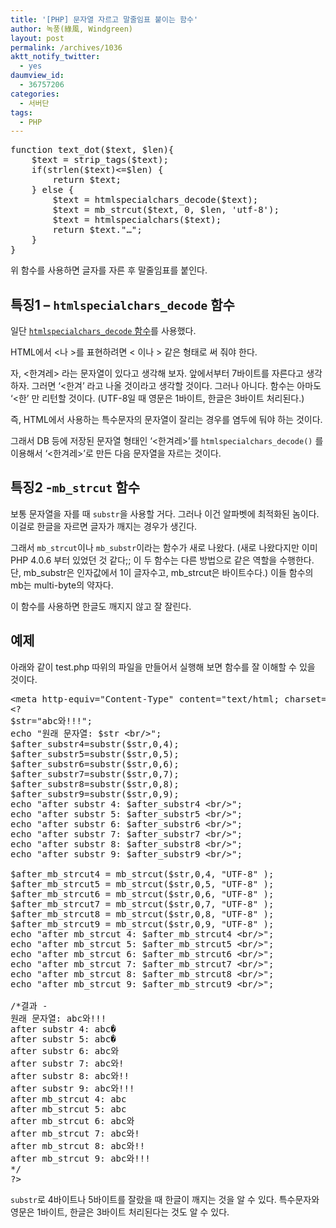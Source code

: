 ```yaml
---
title: '[PHP] 문자열 자르고 말줄임표 붙이는 함수'
author: 녹풍(綠風, Windgreen)
layout: post
permalink: /archives/1036
aktt_notify_twitter:
  - yes
daumview_id:
  - 36757206
categories:
  - 서버단
tags:
  - PHP
---
```

<pre class="brush:php">function text_dot($text, $len){
	$text = strip_tags($text);
	if(strlen($text)&lt;=$len) {
		return $text;
	} else {
		$text = htmlspecialchars_decode($text);
		$text = mb_strcut($text, 0, $len, &#039;utf-8&#039;);
		$text = htmlspecialchars($text);
		return $text."…";
	}
}</pre>

위 함수를 사용하면 글자를 자른 후 말줄임표를 붙인다.

## 특징1 &#8211; `htmlspecialchars_decode` 함수

일단 [`htmlspecialchars_decode` 함수][1]를 사용했다.

HTML에서 <나 >를 표현하려면 < 이나 > 같은 형태로 써 줘야 한다.

자, <한겨레> 라는 문자열이 있다고 생각해 보자. 앞에서부터 7바이트를 자른다고 생각하자. 그러면 &#8216;<한겨&#8217; 라고 나올 것이라고 생각할 것이다. 그러나 아니다. 함수는 아마도 &#8216;<한&#8217; 만 리턴할 것이다. (UTF-8일 때 영문은 1바이트, 한글은 3바이트 처리된다.)

즉, HTML에서 사용하는 특수문자의 문자열이 잘리는 경우를 염두에 둬야 하는 것이다.

그래서 DB 등에 저장된 문자열 형태인 &#8216;<한겨레>&#8217;를 `htmlspecialchars_decode()` 를 이용해서 &#8216;<한겨레>&#8217;로 만든 다음 문자열을 자르는 것이다.

## 특징2 -`mb_strcut` 함수

보통 문자열을 자를 때 `substr`을 사용할 거다. 그러나 이건 알파벳에 최적화된 놈이다. 이걸로 한글을 자르면 글자가 깨지는 경우가 생긴다.

그래서 `mb_strcut`이나 `mb_substr`이라는 함수가 새로 나왔다. (새로 나왔다지만 이미 PHP 4.0.6 부터 있었던 것 같다;; 이 두 함수는 다른 방법으로 같은 역할을 수행한다. 단, mb\_substr은 인자값에서 1이 글자수고, mb\_strcut은 바이트수다.) 이들 함수의 mb는 multi-byte의 약자다.

이 함수를 사용하면 한글도 깨지지 않고 잘 잘린다.

## 예제

아래와 같이 test.php 따위의 파일을 만들어서 실행해 보면 함수를 잘 이해할 수 있을 것이다.

<pre class="brush:php">&lt;meta http-equiv="Content-Type" content="text/html; charset=UTF-8" /&gt;
&lt;?
$str="abc와!!!";
echo "원래 문자열: $str &lt;br/&gt;";
$after_substr4=substr($str,0,4);
$after_substr5=substr($str,0,5);
$after_substr6=substr($str,0,6);
$after_substr7=substr($str,0,7);
$after_substr8=substr($str,0,8);
$after_substr9=substr($str,0,9);
echo "after substr 4: $after_substr4 &lt;br/&gt;";
echo "after substr 5: $after_substr5 &lt;br/&gt;";
echo "after substr 6: $after_substr6 &lt;br/&gt;";
echo "after substr 7: $after_substr7 &lt;br/&gt;";
echo "after substr 8: $after_substr8 &lt;br/&gt;";
echo "after substr 9: $after_substr9 &lt;br/&gt;";

$after_mb_strcut4 = mb_strcut($str,0,4, "UTF-8" );
$after_mb_strcut5 = mb_strcut($str,0,5, "UTF-8" );
$after_mb_strcut6 = mb_strcut($str,0,6, "UTF-8" );
$after_mb_strcut7 = mb_strcut($str,0,7, "UTF-8" );
$after_mb_strcut8 = mb_strcut($str,0,8, "UTF-8" );
$after_mb_strcut9 = mb_strcut($str,0,9, "UTF-8" );
echo "after mb_strcut 4: $after_mb_strcut4 &lt;br/&gt;";
echo "after mb_strcut 5: $after_mb_strcut5 &lt;br/&gt;";
echo "after mb_strcut 6: $after_mb_strcut6 &lt;br/&gt;";
echo "after mb_strcut 7: $after_mb_strcut7 &lt;br/&gt;";
echo "after mb_strcut 8: $after_mb_strcut8 &lt;br/&gt;";
echo "after mb_strcut 9: $after_mb_strcut9 &lt;br/&gt;";

/*결과 -
원래 문자열: abc와!!!
after substr 4: abc�
after substr 5: abc�
after substr 6: abc와
after substr 7: abc와!
after substr 8: abc와!!
after substr 9: abc와!!!
after mb_strcut 4: abc
after mb_strcut 5: abc
after mb_strcut 6: abc와
after mb_strcut 7: abc와!
after mb_strcut 8: abc와!!
after mb_strcut 9: abc와!!!
*/
?&gt;</pre>

`substr`로 4바이트나 5바이트를 잘랐을 때 한글이 깨지는 것을 알 수 있다. 특수문자와 영문은 1바이트, 한글은 3바이트 처리된다는 것도 알 수 있다.

 [1]: http://mytory.net/archives/247 "< 따위 글자를 원래대로 돌려주는 php함수 – htmlspecialchars_decode.php 구현함수"